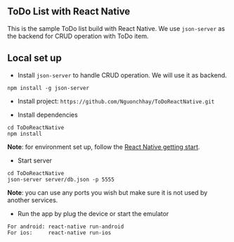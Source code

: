 ToDo List with React Native
---------------------------

This is the sample ToDo list build with React Native. We use `json-server` as the backend for CRUD operation with ToDo item.

Local set up
------------

* Install `json-server` to handle CRUD operation. We will use it as backend.
```
npm install -g json-server
```

* Install project: `https://github.com/Nguonchhay/ToDoReactNative.git`

* Install dependencies
```
cd ToDoReactNative
npm install
```

__Note__: for environment set up, follow the [React Native getting start](https://facebook.github.io/react-native/docs/getting-started.html).

* Start server
```
cd ToDoReactNative
json-server server/db.json -p 5555
```

__Note__: you can use any ports you wish but make sure it is not used by another services.

* Run the app by plug the device or start the emulator
```
For android: react-native run-android
For ios:     react-native run-ios
```
